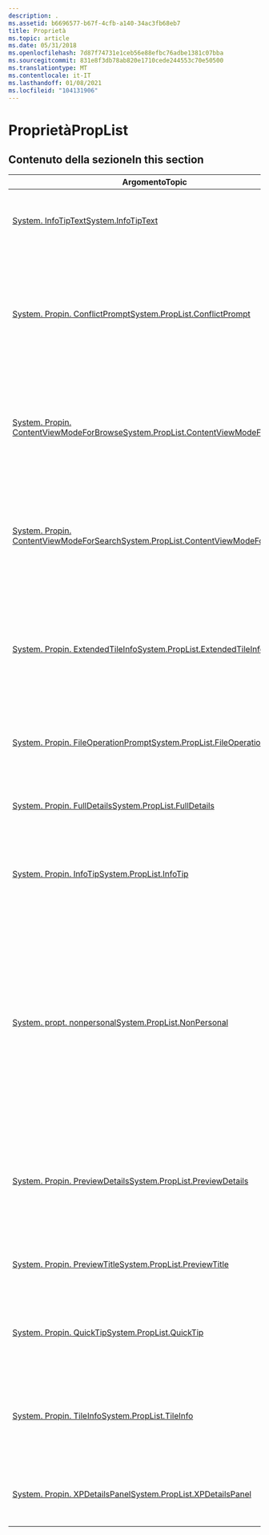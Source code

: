 ```yaml
---
description: .
ms.assetid: b6696577-b67f-4cfb-a140-34ac3fb68eb7
title: Proprietà
ms.topic: article
ms.date: 05/31/2018
ms.openlocfilehash: 7d87f74731e1ceb56e88efbc76adbe1381c07bba
ms.sourcegitcommit: 831e8f3db78ab820e1710cede244553c70e50500
ms.translationtype: MT
ms.contentlocale: it-IT
ms.lasthandoff: 01/08/2021
ms.locfileid: "104131906"
---
```

# <a name="proplist"></a><span data-ttu-id="ebbc9-103">Proprietà</span><span class="sxs-lookup"><span data-stu-id="ebbc9-103">PropList</span></span>

## <a name="in-this-section"></a><span data-ttu-id="ebbc9-104">Contenuto della sezione</span><span class="sxs-lookup"><span data-stu-id="ebbc9-104">In this section</span></span>



| <span data-ttu-id="ebbc9-105">Argomento</span><span class="sxs-lookup"><span data-stu-id="ebbc9-105">Topic</span></span>                                                                                                            | <span data-ttu-id="ebbc9-106">Descrizione</span><span class="sxs-lookup"><span data-stu-id="ebbc9-106">Description</span></span>                                                                                                                                                                                                                        |
|------------------------------------------------------------------------------------------------------------------|------------------------------------------------------------------------------------------------------------------------------------------------------------------------------------------------------------------------------------|
| [<span data-ttu-id="ebbc9-107">System. InfoTipText</span><span class="sxs-lookup"><span data-stu-id="ebbc9-107">System.InfoTipText</span></span>](./props-system-infotiptext.md)<br/>                                             | <span data-ttu-id="ebbc9-108">Testo (con valori di proprietà formattati) da visualizzare in infotip.</span><span class="sxs-lookup"><span data-stu-id="ebbc9-108">The text (with formatted property values) to show in the infotip.</span></span><br/>                                                                                                                                                       |
| [<span data-ttu-id="ebbc9-109">System. Propin. ConflictPrompt</span><span class="sxs-lookup"><span data-stu-id="ebbc9-109">System.PropList.ConflictPrompt</span></span>](./props-system-proplist-conflictprompt.md)<br/>                     | <span data-ttu-id="ebbc9-110">Elenco di proprietà da visualizzare nella finestra di dialogo di risoluzione dei conflitti delle operazioni sui file.</span><span class="sxs-lookup"><span data-stu-id="ebbc9-110">The list of properties to show in the file operation conflict resolution dialog.</span></span> <span data-ttu-id="ebbc9-111">Le proprietà con valori vuoti non verranno visualizzate.</span><span class="sxs-lookup"><span data-stu-id="ebbc9-111">Properties with empty values will not be displayed.</span></span><br/>                                                                                    |
| [<span data-ttu-id="ebbc9-112">System. Propin. ContentViewModeForBrowse</span><span class="sxs-lookup"><span data-stu-id="ebbc9-112">System.PropList.ContentViewModeForBrowse</span></span>](./props-system-proplist-contentviewmodeforbrowse.md)<br/> | <span data-ttu-id="ebbc9-113">Elenco di proprietà da visualizzare nella modalità di visualizzazione del contenuto di un elemento nel contesto di esplorazione.</span><span class="sxs-lookup"><span data-stu-id="ebbc9-113">The list of properties to show in the content view mode of an item in the context of browsing.</span></span><br/>                                                                                                                          |
| [<span data-ttu-id="ebbc9-114">System. Propin. ContentViewModeForSearch</span><span class="sxs-lookup"><span data-stu-id="ebbc9-114">System.PropList.ContentViewModeForSearch</span></span>](./props-system-proplist-contentviewmodeforsearch.md)<br/> | <span data-ttu-id="ebbc9-115">Identifica l'elenco di proprietà da visualizzare nella modalità di visualizzazione del contenuto di un elemento nel contesto di ricerca.</span><span class="sxs-lookup"><span data-stu-id="ebbc9-115">Identifies the list of properties to show in the content view mode of an item in the context of searching.</span></span> <br/>                                                                                                             |
| [<span data-ttu-id="ebbc9-116">System. Propin. ExtendedTileInfo</span><span class="sxs-lookup"><span data-stu-id="ebbc9-116">System.PropList.ExtendedTileInfo</span></span>](./props-system-proplist-extendedtileinfo.md)<br/>                 | <span data-ttu-id="ebbc9-117">Elenco di proprietà da visualizzare nel controllo ListView nei riquadri estesi.</span><span class="sxs-lookup"><span data-stu-id="ebbc9-117">The list of properties to show in the listview on extended tiles.</span></span> <span data-ttu-id="ebbc9-118">Eseguire la registrazione in RegValue di "ExtendedTileInfo".</span><span class="sxs-lookup"><span data-stu-id="ebbc9-118">Register under the regvalue of "ExtendedTileInfo".</span></span><br/>                                                                                                    |
| [<span data-ttu-id="ebbc9-119">System. Propin. FileOperationPrompt</span><span class="sxs-lookup"><span data-stu-id="ebbc9-119">System.PropList.FileOperationPrompt</span></span>](./props-system-proplist-fileoperationprompt.md)<br/>           | <span data-ttu-id="ebbc9-120">Elenco di proprietà da visualizzare nella finestra di dialogo di conferma dell'operazione del file.</span><span class="sxs-lookup"><span data-stu-id="ebbc9-120">The list of properties to show in the file operation confirmation dialog.</span></span><br/>                                                                                                                                               |
| [<span data-ttu-id="ebbc9-121">System. Propin. FullDetails</span><span class="sxs-lookup"><span data-stu-id="ebbc9-121">System.PropList.FullDetails</span></span>](./props-system-proplist-fulldetails.md)<br/>                           | <span data-ttu-id="ebbc9-122">Elenco di tutte le proprietà da visualizzare nella pagina dei dettagli.</span><span class="sxs-lookup"><span data-stu-id="ebbc9-122">The list of all the properties to show in the details page.</span></span> <br/>                                                                                                                                                            |
| [<span data-ttu-id="ebbc9-123">System. Propin. InfoTip</span><span class="sxs-lookup"><span data-stu-id="ebbc9-123">System.PropList.InfoTip</span></span>](./props-system-proplist-infotip.md)<br/>                                   | <span data-ttu-id="ebbc9-124">Elenco di proprietà da visualizzare in infotip.</span><span class="sxs-lookup"><span data-stu-id="ebbc9-124">The list of properties to show in the infotip.</span></span> <span data-ttu-id="ebbc9-125">Le proprietà con valori vuoti non verranno visualizzate.</span><span class="sxs-lookup"><span data-stu-id="ebbc9-125">Properties with empty values will not be displayed.</span></span><br/>                                                                                                                      |
| [<span data-ttu-id="ebbc9-126">System. propt. nonpersonal</span><span class="sxs-lookup"><span data-stu-id="ebbc9-126">System.PropList.NonPersonal</span></span>](./props-system-proplist-nonpersonal.md)<br/>                           | <span data-ttu-id="ebbc9-127">Elenco di proprietà considerate "non personali".</span><span class="sxs-lookup"><span data-stu-id="ebbc9-127">The list of properties considered 'non-personal'.</span></span> <span data-ttu-id="ebbc9-128">Il sistema lascia queste proprietà invariate quando viene indirizzato a rimuovere tutte le proprietà non personali da un determinato file.</span><span class="sxs-lookup"><span data-stu-id="ebbc9-128">The system will leave these properties untouched when directed to remove all non-personal properties from a given file.</span></span> <span data-ttu-id="ebbc9-129">Eseguire la registrazione in RegValue di tipo "nonpersonal".</span><span class="sxs-lookup"><span data-stu-id="ebbc9-129">Register under the regvalue of "NonPersonal".</span></span><br/> |
| [<span data-ttu-id="ebbc9-130">System. Propin. PreviewDetails</span><span class="sxs-lookup"><span data-stu-id="ebbc9-130">System.PropList.PreviewDetails</span></span>](./props-system-proplist-previewdetails.md)<br/>                     | <span data-ttu-id="ebbc9-131">Elenco di proprietà da visualizzare nel riquadro di anteprima.</span><span class="sxs-lookup"><span data-stu-id="ebbc9-131">The list of properties to display in the preview pane.</span></span> <span data-ttu-id="ebbc9-132">Eseguire la registrazione in RegValue di "PreviewDetails".</span><span class="sxs-lookup"><span data-stu-id="ebbc9-132">Register under the regvalue of "PreviewDetails".</span></span><br/>                                                                                                                 |
| [<span data-ttu-id="ebbc9-133">System. Propin. PreviewTitle</span><span class="sxs-lookup"><span data-stu-id="ebbc9-133">System.PropList.PreviewTitle</span></span>](./props-system-proplist-previewtitle.md)<br/>                         | <span data-ttu-id="ebbc9-134">Una o due proprietà da visualizzare nella sezione del titolo del riquadro di anteprima.</span><span class="sxs-lookup"><span data-stu-id="ebbc9-134">The one or two properties to display in the preview pane title section.</span></span><br/>                                                                                                                                                 |
| [<span data-ttu-id="ebbc9-135">System. Propin. QuickTip</span><span class="sxs-lookup"><span data-stu-id="ebbc9-135">System.PropList.QuickTip</span></span>](./props-system-proplist-quicktip.md)<br/>                                 | <span data-ttu-id="ebbc9-136">Elenco di proprietà da visualizzare in infotip quando l'elemento si trova in una rete lenta.</span><span class="sxs-lookup"><span data-stu-id="ebbc9-136">The list of properties to show in the infotip when the item is on a slow network.</span></span><br/>                                                                                                                                       |
| [<span data-ttu-id="ebbc9-137">System. Propin. TileInfo</span><span class="sxs-lookup"><span data-stu-id="ebbc9-137">System.PropList.TileInfo</span></span>](./props-system-proplist-tileinfo.md)<br/>                                 | <span data-ttu-id="ebbc9-138">Elenco di proprietà da visualizzare nel controllo ListView sui riquadri.</span><span class="sxs-lookup"><span data-stu-id="ebbc9-138">The list of properties to show in the listview on tiles.</span></span> <span data-ttu-id="ebbc9-139">Eseguire la registrazione in RegValue di "TileInfo".</span><span class="sxs-lookup"><span data-stu-id="ebbc9-139">Register under the regvalue of "TileInfo".</span></span><br/>                                                                                                                     |
| [<span data-ttu-id="ebbc9-140">System. Propin. XPDetailsPanel</span><span class="sxs-lookup"><span data-stu-id="ebbc9-140">System.PropList.XPDetailsPanel</span></span>](./props-system-proplist-xpdetailspanel.md)<br/>                     | <span data-ttu-id="ebbc9-141">Obsoleta.</span><span class="sxs-lookup"><span data-stu-id="ebbc9-141">Obsolete.</span></span> <span data-ttu-id="ebbc9-142">Elenco di proprietà da visualizzare nel pannello dei dettagli di XP WebView.</span><span class="sxs-lookup"><span data-stu-id="ebbc9-142">The list of properties to display in the XP webview details panel.</span></span><br/>                                                                                                                                            |



 

 

 
